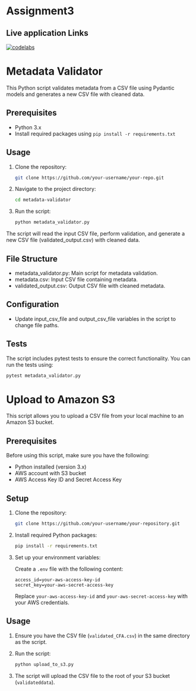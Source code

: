 # Assignment3
## Live application Links


[![codelabs](https://img.shields.io/badge/codelabs-4285F4?style=for-the-badge&logo=codelabs&logoColor=white)](https://codelabs-preview.appspot.com/?file_id=1Zo7Izg-QxwYVgBzZWhqhnRQnYeTOEthq2rflQl-ytnQ#0)




# Metadata Validator

This Python script validates metadata from a CSV file using Pydantic models and generates a new CSV file with cleaned data.

## Prerequisites

- Python 3.x
- Install required packages using `pip install -r requirements.txt`

## Usage

1. Clone the repository:

   ```bash
   git clone https://github.com/your-username/your-repo.git

2. Navigate to the project directory:
    ```bash
    cd metadata-validator

3. Run the script:
    ```bash
    python metadata_validator.py

The script will read the input CSV file, perform validation, and generate a new CSV file (validated_output.csv) with cleaned data.

## File Structure
* metadata_validator.py: Main script for metadata validation.
* metadata.csv: Input CSV file containing metadata.
* validated_output.csv: Output CSV file with cleaned metadata.

## Configuration
* Update input_csv_file and output_csv_file variables in the script to change file paths.

## Tests
The script includes pytest tests to ensure the correct functionality. You can run the tests using:
   ```bash
   pytest metadata_validator.py
   ```

# Upload to Amazon S3

This script allows you to upload a CSV file from your local machine to an Amazon S3 bucket.

## Prerequisites

Before using this script, make sure you have the following:

- Python installed (version 3.x)
- AWS account with S3 bucket
- AWS Access Key ID and Secret Access Key

## Setup

1. Clone the repository:

    ```bash
    git clone https://github.com/your-username/your-repository.git
    ```

2. Install required Python packages:

    ```bash
    pip install -r requirements.txt
    ```

3. Set up your environment variables:

    Create a `.env` file with the following content:

    ```env
    access_id=your-aws-access-key-id
    secret_key=your-aws-secret-access-key
    ```

    Replace `your-aws-access-key-id` and `your-aws-secret-access-key` with your AWS credentials.

## Usage

1. Ensure you have the CSV file (`validated_CFA.csv`) in the same directory as the script.

2. Run the script:

    ```bash
    python upload_to_s3.py
    ```

3. The script will upload the CSV file to the root of your S3 bucket (`validateddata`).
